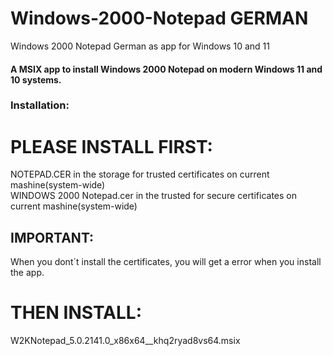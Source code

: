 # Windows-2000-Notepad GERMAN
Windows 2000 Notepad German as app for Windows 10 and 11 
#### A MSIX app to install Windows 2000 Notepad on modern Windows 11 and 10 systems.


### Installation:


# PLEASE INSTALL FIRST:
NOTEPAD.CER in the storage for trusted certificates on current mashine(system-wide)                                                                                                            
WINDOWS 2000 Notepad.cer in the trusted for secure certificates on current mashine(system-wide)

## IMPORTANT:

When you dont´t install the certificates, you will get a error when you install the app.

# THEN INSTALL:
W2KNotepad_5.0.2141.0_x86x64__khq2ryad8vs64.msix



